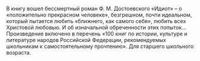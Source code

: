 <!--2025-10-19 11:22:30--><!--pdate:1868-->
В книгу вошел бессмертный роман Ф. М. Достоевского «Идиот» – о «положительно прекрасном человеке», безгрешном, почти идеальном, который пытается любить «ближнего, как самого себя», любить всех Христовой любовью. И об изначальной обреченности этих попыток…
Произведение включено в перечень «100 книг по истории, культуре и литературе народов Российской Федерации, рекомендуемых школьникам к самостоятельному прочтению».
Для старшего школьного возраста.